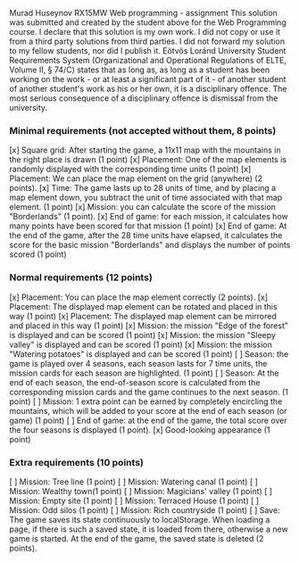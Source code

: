 Murad Huseynov
RX15MW
Web programming - assignment
This solution was submitted and created by the student above for the Web Programming course.
I declare that this solution is my own work. I did not copy or use it from a third party
solutions from third parties. I did not forward my solution to my fellow students, nor did I publish it.
Eötvös Loránd University Student Requirements System
(Organizational and Operational Regulations of ELTE, Volume II, § 74/C) states that as long as,
as long as a student has been working on the work - or at least a significant part of it - of another student
of another student's work as his or her own, it is a disciplinary offence.
The most serious consequence of a disciplinary offence is dismissal from the university.

### Minimal requirements (not accepted without them, 8 points)
[x] Square grid: After starting the game, a 11x11 map with the mountains in the right place is drawn (1 point)
[x] Placement: One of the map elements is randomly displayed with the corresponding time units (1 point)
[x] Placement: We can place the map element on the grid (anywhere) (2 points).
[x] Time: The game lasts up to 28 units of time, and by placing a map element down, you subtract the unit of time associated with that map element. (1 point)
[x] Mission: you can calculate the score of the mission "Borderlands" (1 point).
[x] End of game: for each mission, it calculates how many points have been scored for that mission (1 point)
[x] End of game: At the end of the game, after the 28 time units have elapsed, it calculates the score for the basic mission "Borderlands" and displays the number of points scored (1 point)

### Normal requirements (12 points)
[x] Placement: You can place the map element correctly (2 points).
[x] Placement: The displayed map element can be rotated and placed in this way (1 point)
[x] Placement: The displayed map element can be mirrored and placed in this way (1 point)
[x] Mission: the mission "Edge of the forest" is displayed and can be scored (1 point)
[x] Mission: the mission "Sleepy valley" is displayed and can be scored (1 point)
[x] Mission: the mission "Watering potatoes" is displayed and can be scored (1 point)
[ ] Season: the game is played over 4 seasons, each season lasts for 7 time units, the mission cards for each season are highlighted. (1 point)
[ ] Season: At the end of each season, the end-of-season score is calculated from the corresponding mission cards and the game continues to the next season. (1 point)
[ ] Mission: 1 extra point can be earned by completely encircling the mountains, which will be added to your score at the end of each season (or game) (1 point)
[ ] End of game: at the end of the game, the total score over the four seasons is displayed (1 point).
[x] Good-looking appearance (1 point)

### Extra requirements (10 points)
[ ] Mission: Tree line (1 point)
[ ] Mission: Watering canal (1 point)
[ ] Mission: Wealthy town(1 point)
[ ] Mission: Magicians' valley (1 point)
[ ] Mission: Empty site (1 point)
[ ] Mission: Terraced House (1 point)
[ ] Mission: Odd silos (1 point)
[ ] Mission: Rich countryside (1 point)
[ ] Save: The game saves its state continuously to localStorage. When loading a page, if there is such a saved state, it is loaded from there, otherwise a new game is started. At the end of the game, the saved state is deleted (2 points).